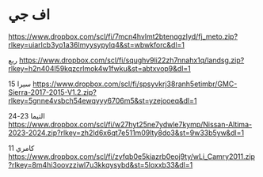 # اف جي 
https://www.dropbox.com/scl/fi/7mcn4hvlmt2btenqgzlyd/fj_meto.zip?rlkey=uiarlcb3yo1a36lmyysypylq4&st=wbwkforc&dl=1

ربع 
https://www.dropbox.com/scl/fi/squghv9li22zh7nnahx1q/landsg.zip?rlkey=h2n404l59kqzcrlmok4w1fwku&st=abtxvop9&dl=1

سيرا 15
https://www.dropbox.com/scl/fi/spsyvkrj38ranh5etimbr/GMC-Sierra-2017-2015-V1.2.zip?rlkey=5gnne4vsbch54ewqyyy6706m5&st=yzejooeq&dl=1

التيما 23-24
https://www.dropbox.com/scl/fi/w27hyt25ne7ydwle7kymp/Nissan-Altima-2023-2024.zip?rlkey=zh2ld6x6qt7e511m09lty8do3&st=9w33b5yw&dl=1

كامري 11
https://www.dropbox.com/scl/fi/zyfqb0e5kiazrb0eoj9ty/wLi_Camry2011.zip?rlkey=8m4hi3oovzziwl7u3kkqysybd&st=5loxxb33&dl=1
